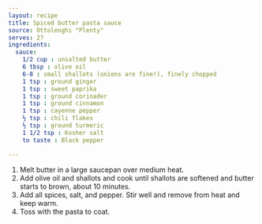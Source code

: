```yaml
---
layout: recipe
title: Spiced butter pasta sauce
source: Ottolenghi "Plenty"
serves: 2?
ingredients:
  sauce:
    1/2 cup : unsalted butter
    6 tbsp : olive oil
    6-8 : small shallots (onions are fine!), finely chopped
    1 tsp : ground ginger
    1 tsp : sweet paprika
    1 tsp : ground corinader
    1 tsp : ground cinnamon
    1 tsp : cayenne pepper
    ½ tsp : chili flakes
    ½ tsp : ground turmeric
    1 1/2 tsp : Kosher salt
    to taste : Black pepper

---
```


1. Melt butter in a large saucepan over medium heat.
2. Add olive oil and shallots and cook until shallots are softened and butter starts to brown, about 10 minutes.
3. Add all spices, salt, and pepper. Stir well and remove from heat and keep warm.
4. Toss with the pasta to coat.


